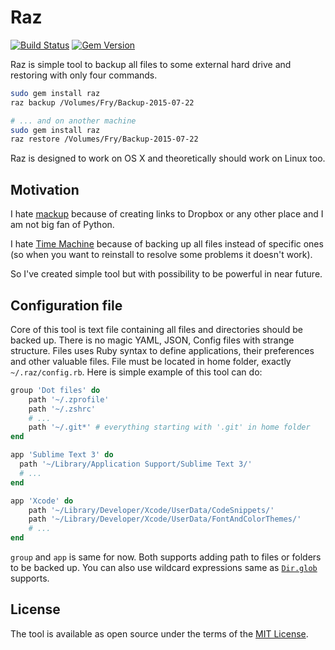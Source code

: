 # Raz

[![Build Status](https://travis-ci.org/samnung/raz.svg)](https://travis-ci.org/samnung/raz) [![Gem Version](https://badge.fury.io/rb/raz.svg)](https://badge.fury.io/rb/raz)

Raz is simple tool to backup all files to some external hard drive and restoring with only four commands.

```bash
sudo gem install raz
raz backup /Volumes/Fry/Backup-2015-07-22

# ... and on another machine
sudo gem install raz
raz restore /Volumes/Fry/Backup-2015-07-22
```

Raz is designed to work on OS X and theoretically should work on Linux too.


## Motivation

I hate [mackup](https://github.com/lra/mackup) because of creating links to Dropbox or any other place and I am not big fan of Python.

I hate [Time Machine](https://en.wikipedia.org/wiki/Time_Machine_(OS_X)) because of backing up all files instead of specific ones (so when you want to reinstall to resolve some problems it doesn't work).

So I've created simple tool but with possibility to be powerful in near future.


## Configuration file

Core of this tool is text file containing all files and directories should be backed up. There is no magic YAML, JSON, Config files with strange structure. Files uses Ruby syntax to define applications, their preferences and other valuable files. File must be located in home folder, exactly `~/.raz/config.rb`. Here is simple example of this tool can do:

```ruby
group 'Dot files' do
    path '~/.zprofile'
    path '~/.zshrc'
    # ...
    path '~/.git*' # everything starting with '.git' in home folder
end

app 'Sublime Text 3' do
  path '~/Library/Application Support/Sublime Text 3/'
  # ...
end

app 'Xcode' do
    path '~/Library/Developer/Xcode/UserData/CodeSnippets/'
    path '~/Library/Developer/Xcode/UserData/FontAndColorThemes/'
    # ...
end
```

`group` and `app` is same for now. Both supports adding path to files or folders to be backed up. You can also use wildcard expressions same as [`Dir.glob`](http://ruby-doc.org/core-2.2.0/Dir.html#method-c-glob) supports.


## License

The tool is available as open source under the terms of the [MIT License](http://opensource.org/licenses/MIT).
